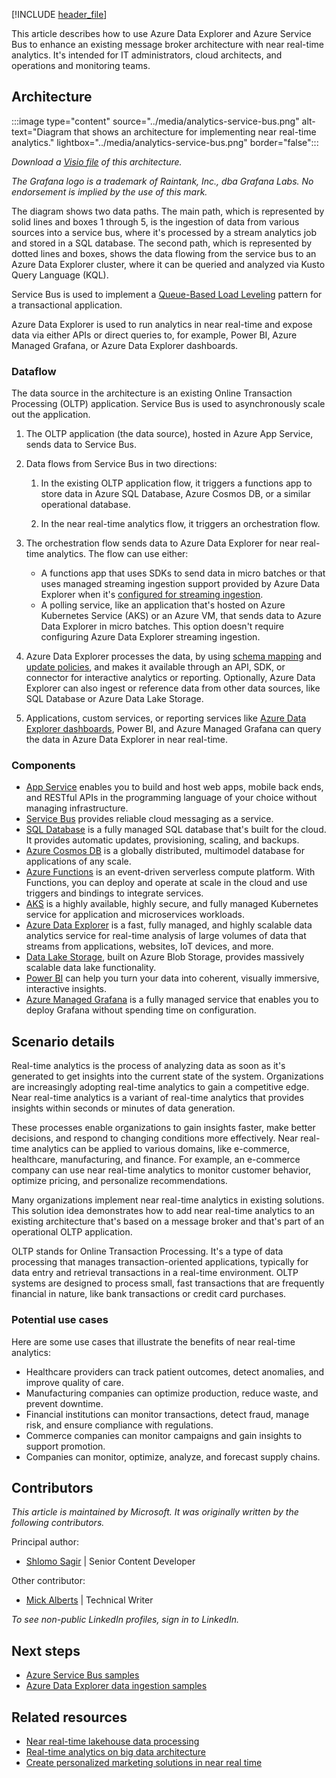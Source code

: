 [!INCLUDE [header_file](../../../includes/sol-idea-header.md)]

This article describes how to use Azure Data Explorer and Azure Service Bus to enhance an existing message broker architecture with near real-time analytics. It's intended for IT administrators, cloud architects, and operations and monitoring teams.

## Architecture

:::image type="content" source="../media/analytics-service-bus.png" alt-text="Diagram that shows an architecture for implementing near real-time analytics." lightbox="../media/analytics-service-bus.png" border="false":::

*Download a [Visio file](https://arch-center.azureedge.net/analytics-service-bus.vsdx) of this architecture.*

*The Grafana logo is a trademark of Raintank, Inc., dba Grafana Labs. No endorsement is implied by the use of this mark.* 

The diagram shows two data paths. The main path, which is represented by solid lines and boxes 1 through 5, is the ingestion of data from various sources into a service bus, where it's processed by a stream analytics job and stored in a SQL database. The second path, which is represented by dotted lines and boxes, shows the data flowing from the service bus to an Azure Data Explorer cluster, where it can be queried and analyzed via Kusto Query Language (KQL).

Service Bus is used to implement a [Queue-Based Load Leveling](../../patterns/queue-based-load-leveling.yml) pattern for a transactional application.

Azure Data Explorer is used to run analytics in near real-time and expose data via either APIs or direct queries to, for example, Power BI, Azure Managed Grafana, or Azure Data Explorer dashboards.

### Dataflow

The data source in the architecture is an existing Online Transaction Processing (OLTP) application. Service Bus is used to asynchronously scale out the application.

1. The OLTP application (the data source), hosted in Azure App Service, sends data to Service Bus.

1. Data flows from Service Bus in two directions:

   1. In the existing OLTP application flow, it triggers a functions app to store data in Azure SQL Database, Azure Cosmos DB, or a similar operational database.

   1. In the near real-time analytics flow, it triggers an orchestration flow.

1. The orchestration flow sends data to Azure Data Explorer for near real-time analytics. The flow can use either:

   - A functions app that uses SDKs to send data in micro batches or that uses managed streaming ingestion support provided by Azure Data Explorer when it's [configured for streaming ingestion](/azure/data-explorer/ingest-data-streaming).
   - A polling service, like an application that's hosted on Azure Kubernetes Service (AKS) or an Azure VM, that sends data to Azure Data Explorer in micro batches. This option doesn't require configuring Azure Data Explorer streaming ingestion.

1. Azure Data Explorer processes the data, by using [schema mapping](/azure/data-explorer/kusto/management/mappings) and [update policies](/azure/data-explorer/kusto/management/updatepolicy), and makes it available through an API, SDK, or connector for interactive analytics or reporting. Optionally, Azure Data Explorer can also ingest or reference data from other data sources, like SQL Database or Azure Data Lake Storage.

1. Applications, custom services, or reporting services like [Azure Data Explorer dashboards](/azure/data-explorer/azure-data-explorer-dashboards), Power BI, and Azure Managed Grafana can query the data in Azure Data Explorer in near real-time.

### Components

- [App Service](https://azure.microsoft.com/products/app-service) enables you to build and host web apps, mobile back ends, and RESTful APIs in the programming language of your choice without managing infrastructure. 
- [Service Bus](https://azure.microsoft.com/products/service-bus/) provides reliable cloud messaging as a service.
- [SQL Database](https://azure.microsoft.com/products/azure-sql/database/) is a fully managed SQL database that's built for the cloud. It provides automatic updates, provisioning, scaling, and backups.
- [Azure Cosmos DB](https://azure.microsoft.com/products/cosmos-db/) is a globally distributed, multimodel database for applications of any scale.
- [Azure Functions](https://azure.microsoft.com/products/functions/) is an event-driven serverless compute platform. With Functions, you can deploy and operate at scale in the cloud and use triggers and bindings to integrate services.
- [AKS](https://azure.microsoft.com/products/kubernetes-service/) is a highly available, highly secure, and fully managed Kubernetes service for application and microservices workloads.
- [Azure Data Explorer](https://azure.microsoft.com/products/data-explorer/) is a fast, fully managed, and highly scalable data analytics service for real-time analysis of large volumes of data that streams from applications, websites, IoT devices, and more.
- [Data Lake Storage](https://azure.microsoft.com/products/storage/data-lake-storage/), built on Azure Blob Storage, provides massively scalable data lake functionality.
- [Power BI](https://powerbi.microsoft.com) can help you turn your data into coherent, visually immersive, interactive insights. 
- [Azure Managed Grafana](https://azure.microsoft.com/products/managed-grafana/) is a fully managed service that enables you to deploy Grafana without spending time on configuration.

## Scenario details

Real-time analytics is the process of analyzing data as soon as it's generated to get insights into the current state of the system. Organizations are increasingly adopting real-time analytics to gain a competitive edge. Near real-time analytics is a variant of real-time analytics that provides insights within seconds or minutes of data generation. 

These processes enable organizations to gain insights faster, make better decisions, and respond to changing conditions more effectively. Near real-time analytics can be applied to various domains, like e-commerce, healthcare, manufacturing, and finance. For example, an e-commerce company can use near real-time analytics to monitor customer behavior, optimize pricing, and personalize recommendations. 

Many organizations implement near real-time analytics in existing solutions. This solution idea demonstrates how to add near real-time analytics to an existing architecture that's based on a message broker and that's part of an operational OLTP application.

OLTP stands for Online Transaction Processing. It's a type of data processing that manages transaction-oriented applications, typically for data entry and retrieval transactions in a real-time environment. OLTP systems are designed to process small, fast transactions that are frequently financial in nature, like bank transactions or credit card purchases.

### Potential use cases

Here are some use cases that illustrate the benefits of near real-time analytics:

- Healthcare providers can track patient outcomes, detect anomalies, and improve quality of care. 
- Manufacturing companies can optimize production, reduce waste, and prevent downtime. 
- Financial institutions can monitor transactions, detect fraud, manage risk, and ensure compliance with regulations. 
- Commerce companies can monitor campaigns and gain insights to support promotion.
- Companies can monitor, optimize, analyze, and forecast supply chains.

## Contributors

*This article is maintained by Microsoft. It was originally written by the following contributors.*

Principal author:

 * [Shlomo Sagir](https://il.linkedin.com/in/shlomo-sagir) | Senior Content Developer


Other contributor:

 * [Mick Alberts](https://www.linkedin.com/in/mick-alberts-a24a1414/) | Technical Writer 

*To see non-public LinkedIn profiles, sign in to LinkedIn.*

## Next steps

- [Azure Service Bus samples](/azure/service-bus-messaging/service-bus-samples)
- [Azure Data Explorer data ingestion samples](https://github.com/Azure/azure-kusto-python/blob/master/azure-kusto-ingest/tests/sample.py)

## Related resources

- [Near real-time lakehouse data processing](../../example-scenario/data/real-time-lakehouse-data-processing.yml)
- [Real-time analytics on big data architecture](real-time-analytics.yml)
- [Create personalized marketing solutions in near real time](../../ai-ml/idea/personalized-marketing.yml)